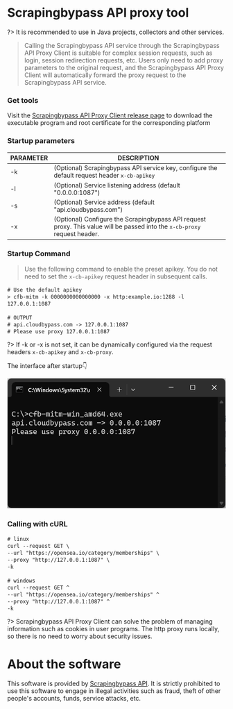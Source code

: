 # Scrapingbypass API proxy tool

?> It is recommended to use in Java projects, collectors and other services.
> Calling the Scrapingbypass API service through the Scrapingbypass API Proxy Client is suitable for complex session requests, such as login, session redirection requests, etc. Users only need to add proxy parameters to the original request, and the Scrapingbypass API Proxy Client will automatically forward the proxy request to the Scrapingbypass API service.

### Get tools

Visit the [Scrapingbypass API Proxy Client release page](https://github.com/cloudbypass/example/releases) to download the executable program and root certificate for the corresponding platform

### Startup parameters

| PARAMETER | DESCRIPTION                                        |
|----|-------------------------------------------|
| -k | (Optional) Scrapingbypass API service key, configure the default request header `x-cb-apikey`      |
| -l | (Optional) Service listening address (default "0.0.0.0:1087")      |
| -s | (Optional) Service address (default "api.cloudbypass.com") |
| -x | (Optional) Configure the Scrapingbypass API request proxy. This value will be passed into the `x-cb-proxy` request header.    |

### Startup Command

> Use the following command to enable the preset apikey. You do not need to set the `x-cb-apikey` request header in subsequent calls.

```shell
# Use the default apikey
> cfb-mitm -k 0000000000000000 -x http:example.io:1288 -l 127.0.0.1:1087

# OUTPUT
# api.cloudbypass.com -> 127.0.0.1:1087
# Please use proxy 127.0.0.1:1087
```

?> If -k or -x is not set, it can be dynamically configured via the request headers `x-cb-apikey` and `x-cb-proxy`.

The interface after startup👇

![proxy_tools.png](img%2Fproxy_tools.png)

### Calling with cURL

```shell
# linux
curl --request GET \
--url "https://opensea.io/category/memberships" \
--proxy "http://127.0.0.1:1087" \
-k

# windows
curl --request GET ^
--url "https://opensea.io/category/memberships" ^
--proxy "http://127.0.0.1:1087" ^
-k
```

?> Scrapingbypass API Proxy Client can solve the problem of managing information such as cookies in user programs. The http proxy runs locally, so there is no need to worry about security issues.

# About the software

This software is provided by [Scrapingbypass API](https://cloudbypass.com/). It is strictly prohibited to use this software to engage in illegal activities such as fraud, theft of other people's accounts, funds, service attacks, etc.
